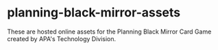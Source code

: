 # planning-black-mirror-assets
These are hosted online assets for the Planning Black Mirror Card Game created by APA's Technology Division. 
